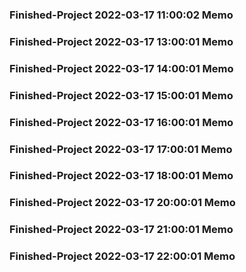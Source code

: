 ### Finished-Project 2022-03-17 11:00:02 Memo
### Finished-Project 2022-03-17 13:00:01 Memo
### Finished-Project 2022-03-17 14:00:01 Memo
### Finished-Project 2022-03-17 15:00:01 Memo
### Finished-Project 2022-03-17 16:00:01 Memo
### Finished-Project 2022-03-17 17:00:01 Memo
### Finished-Project 2022-03-17 18:00:01 Memo
### Finished-Project 2022-03-17 20:00:01 Memo
### Finished-Project 2022-03-17 21:00:01 Memo
### Finished-Project 2022-03-17 22:00:01 Memo
